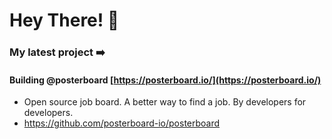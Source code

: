 # Hey There! 👋

### My latest project ➡️
#### Building @posterboard [https://posterboard.io/](https://posterboard.io/) 
- Open source job board. A better way to find a job. By developers for developers. 
- https://github.com/posterboard-io/posterboard
